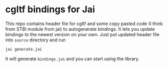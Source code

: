 # cgltf bindings for Jai

This repo contains header file for cgltf and some copy pasted code (I think from STBI module from jai) to autogenerate bindings. It lets you update bindings to the newest version on your own. Just put updated header file into `source` directory and run

```
jai generate.jai
```

It will generate `bindings.jai` and you can start using the library.

